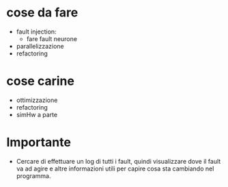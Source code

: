 # cose da fare
- fault injection:
  - fare fault neurone
- parallelizzazione
- refactoring 

# cose carine
- ottimizzazione
- refactoring
- simHw a parte

# Importante
- Cercare di effettuare un log di tutti i fault, quindi visualizzare dove il fault va ad agire e altre informazioni utili per capire cosa sta cambiando nel programma.